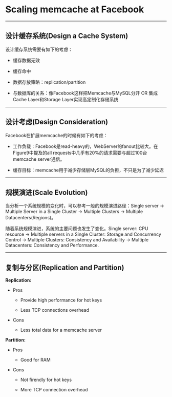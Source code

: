 # Scaling memcache at Facebook

---

## 设计缓存系统(Design a Cache System)

设计缓存系统需要有如下的考虑：

- 缓存数据无效

- 缓存命中

- 数据存放策略：replication/partition

- 与数据库的关系：像Facebook这样把Memcache与MySQL分开 OR 集成Cache Layer和Storage Layer实现高定制化存储系统

---

## 设计考虑(Design Consideration)

Facebook在扩展memcache的时候有如下的考虑：

- 工作负载：Facebook是read-heavy的，WebServer的fanout比较大。在Figure9中提及的all requests中几乎有20%的请求需要与超过100台memcache server通信。

- 缓存目标：memcache用于减少存储层MySQL的负担，不只是为了减少延迟

---

## 规模演进(Scale Evolution)

当分析一个系统规模的变化时，可以参考一般的规模演进路径：Single server -> Multiple Server in a Single Cluster -> Multiple Clusters -> Multiple Datacenters(Regions)。

随着系统规模演进，系统的主要问题也发生了变化。Single server: CPU resource -> Multiple servers in a Single Cluster: Storage and Concurrency Control -> Multiple Clusters: Consistency and Availability -> Multiple Datacenters: Consistency and Performance. 

---

## 复制与分区(Replication and Partition)

**Replication:**

- Pros
  
  - Provide high performance for hot keys
  
  - Less TCP connections overhead

- Cons
  
  * Less total data for a memcache server 

**Partition:**

* Pros
  
  * Good for RAM

* Cons
  
  * Not firendly for hot keys
  
  * More TCP connection overhead
